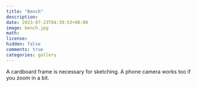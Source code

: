 ```yaml
---
title: "Bench"
description: 
date: 2023-07-23T04:39:53+08:00
image: bench.jpg 
math: 
license: 
hidden: false
comments: true
categories: gallery
---
```

A cardboard frame is necessary for sketching. A phone camera works too if you zoom in a bit.
